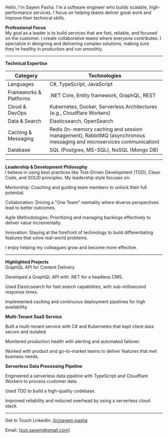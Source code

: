 Hello, I'm Sayem Pasha.
I'm a software engineer who builds scalable, high-performance services. I focus on helping teams deliver great work and improve their technical skills.

**Professional Focus**  
My goal as a leader is to build services that are fast, reliable, and focused on the customer. I create collaborative teams where everyone contributes. I specialize in designing and delivering complex solutions, making sure they're healthy in production and run smoothly.

---

**Technical Expertise**  

| Category                  | Technologies                                                                 |
|---------------------------|------------------------------------------------------------------------------|
| Languages                 | C#, TypeScript, JavaScript                                                   |
| Frameworks & Platforms    | .NET Core, Entity framework, GraphQL, REST                                   |
| Cloud & DevOps            | Kubernetes, Docker, Serverless Architectures (e.g., Cloudflare Workers)      |
| Data & Search             | Elasticsearch, OpenSearch                                                    |
| Caching & Messaging       | Redis (in-memory caching and session management), RabbitMQ (asynchronous messaging and microservices communication) |
| Database | SQL (Postgres, MS-SQL), NoSQL (Mongo DB) |

---

**Leadership & Development Philosophy**  
I believe in using best practices like Test-Driven Development (TDD), Clean Code, and SOLID principles. My leadership style focuses on:

Mentorship: Coaching and guiding team members to unlock their full potential.

Collaboration: Driving a "One Team" mentality where diverse perspectives lead to better outcomes.

Agile Methodologies: Prioritizing and managing backlogs effectively to deliver value incrementally.

Innovation: Staying at the forefront of technology to build differentiating features that solve real-world problems.

I enjoy helping my colleagues grow and become more effective.

---

**Highlighted Projects**  
GraphQL API for Content Delivery

Developed a GraphQL API with .NET for a headless CMS.

Used Elasticsearch for fast search capabilities, with sub-millisecond response times.

Implemented caching and continuous deployment pipelines for high availability.

**Multi-Tenant SaaS Service**  

Built a multi-tenant service with C# and Kubernetes that kept client data secure and isolated.

Monitored production health with alerting and automated failover.

Worked with product and go-to-market teams to deliver features that met business needs.

**Serverless Data Processing Pipeline**  

Engineered a serverless data pipeline with TypeScript and Cloudflare Workers to process customer data.

Used TDD to build a high-quality codebase.

Improved reliability and reduced overhead by using a serverless cloud stack.

---

Get In Touch
LinkedIn: [/in/sayem-pasha](https://www.linkedin.com/in/sayem-pasha/)

Email: [zun.sayem@gmail.com]
